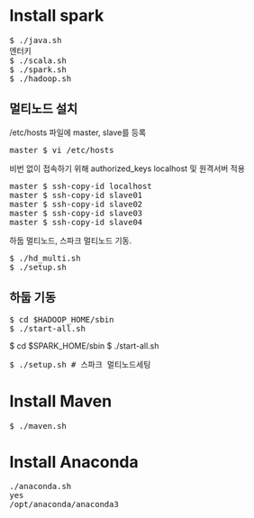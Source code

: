 # Install spark

<pre>
$ ./java.sh
엔터키
$ ./scala.sh
$ ./spark.sh
$ ./hadoop.sh
</pre>

## 멀티노드 설치

/etc/hosts 파일에 master, slave를 등록 
<pre>
master $ vi /etc/hosts
</pre>

비번 없이 접속하기 위해 authorized_keys localhost 및 원격서버 적용
<pre>
master $ ssh-copy-id localhost
master $ ssh-copy-id slave01
master $ ssh-copy-id slave02
master $ ssh-copy-id slave03
master $ ssh-copy-id slave04
</pre>

하둡 멀티노드, 스파크 멀티노드 기동. 
<pre>
$ ./hd_multi.sh
$ ./setup.sh
</pre>


## 하둡 기동  

<pre>
$ cd $HADOOP_HOME/sbin
$ ./start-all.sh
</pre>

$ cd $SPARK_HOME/sbin
$ ./start-all.sh

<pre>
$ ./setup.sh # 스파크 멀티노드세팅
</pre>

# Install Maven

<pre>
$ ./maven.sh
</pre>

# Install Anaconda

<pre>
./anaconda.sh
yes
/opt/anaconda/anaconda3
</pre>
